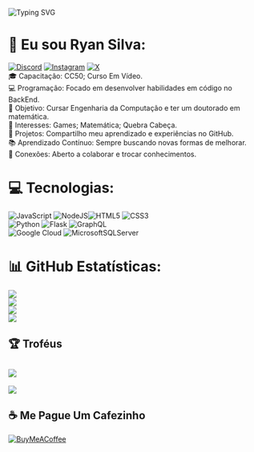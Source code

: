 ![Typing SVG](https://readme-typing-svg.demolab.com?font=Mulish&size=30&pause=1000&color=19F73B&&width=600&lines=Seja+bem+vindo!;Desenvolvedor-BackEnd.;Café+na+veia+e+código+na+mesa.;Guanabara+me+fez+um+pequeno+gafanhoto.;)

# 💫 Eu sou Ryan Silva:
[![Discord](https://img.shields.io/badge/Discord-%237289DA.svg?logo=discord&logoColor=white)](https://discord.gg/https://discord.gg/https://discord.gg/https://discord.gg/Fkywh4XZ) [![Instagram](https://img.shields.io/badge/Instagram-%23E4405F.svg?logo=Instagram&logoColor=white)](https://instagram.com/Seralhin) [![X](https://img.shields.io/badge/X-black.svg?logo=X&logoColor=white)](https://x.com/@seralhin) 
<br>
🎓 Capacitação: CC50; Curso Em Vídeo.
<br>
💻 Programação: Focado em desenvolver habilidades em código no BackEnd.
<br>
🎯 Objetivo: Cursar Engenharia da Computação e ter um doutorado em matemática.
<br>
🤖 Interesses: Games; Matemática; Quebra Cabeça.<br>🚀 Projetos: Compartilho meu aprendizado e experiências no GitHub.
<br>
📚 Aprendizado Contínuo: Sempre buscando novas formas de melhorar.
<br>
👥 Conexões: Aberto a colaborar e trocar conhecimentos.

# 💻 Tecnologias:
![JavaScript](https://img.shields.io/badge/javascript-%23323330.svg?style=for-the-badge&logo=javascript&logoColor=%23F7DF1E) ![NodeJS](https://img.shields.io/badge/node.js-6DA55F?style=for-the-badge&logo=node.js&logoColor=white)![HTML5](https://img.shields.io/badge/html5-%23E34F26.svg?style=for-the-badge&logo=html5&logoColor=white) ![CSS3](https://img.shields.io/badge/css3-%231572B6.svg?style=for-the-badge&logo=css3&logoColor=white) 
<br>
![Python](https://img.shields.io/badge/python-3670A0?style=for-the-badge&logo=python&logoColor=ffdd54) ![Flask](https://img.shields.io/badge/flask-%23000.svg?style=for-the-badge&logo=flask&logoColor=white) ![GraphQL](https://img.shields.io/badge/-GraphQL-E10098?style=for-the-badge&logo=graphql&logoColor=white)
<br>
![Google Cloud](https://img.shields.io/badge/GoogleCloud-%234285F4.svg?style=for-the-badge&logo=google-cloud&logoColor=white)  ![MicrosoftSQLServer](https://img.shields.io/badge/Microsoft%20SQL%20Server-CC2927?style=for-the-badge&logo=microsoft%20sql%20server&logoColor=white)

# 📊 GitHub Estatísticas:
![](https://github-readme-stats.vercel.app/api/top-langs/?username=Seralhin&theme=noctis_minimus&hide_border=false&include_all_commits=false&count_private=false&layout=compact)<br>
![](https://github-readme-stats.vercel.app/api?username=Seralhin&theme=noctis_minimus&hide_border=false&include_all_commits=false&count_private=false)<br/>
![](https://github-readme-streak-stats.herokuapp.com/?user=Seralhin&theme=noctis_minimus&hide_border=false)<br>
![](https://github-contributor-stats.vercel.app/api?username=Seralhin&limit=5&theme=noctis_minimus&combine_all_yearly_contributions=true)

## 🏆 Troféus 
![](https://github-profile-trophy.vercel.app/?username=Seralhin&theme=noctis_minimus&no-frame=true&no-bg=false&margin-w=4)
---
[![](https://visitcount.itsvg.in/api?id=Seralhin&icon=2&color=2)](https://visitcount.itsvg.in)

  ## ☕ Me Pague Um Cafezinho
  [![BuyMeACoffee](https://img.shields.io/badge/Buy%20Me%20a%20Coffee-ffdd00?style=for-the-badge&logo=buy-me-a-coffee&logoColor=black)](https://buymeacoffee.com/https://buymeacoffee.com/https://buymeacoffee.com/seralhin) 

  
<!-- Proudly created with GPRM ( https://gprm.itsvg.in ) -->
